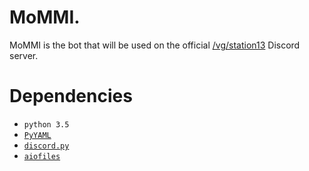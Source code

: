# MoMMI.

MoMMI is the bot that will be used on the official [/vg/station13](http://ss13.moe/) Discord server.

# Dependencies

* `python 3.5`
* [`PyYAML`](http://pyyaml.org/wiki/PyYAML)
* [`discord.py`](https://github.com/Rapptz/discord.py)
* [`aiofiles`](https://github.com/Tinche/aiofiles)

